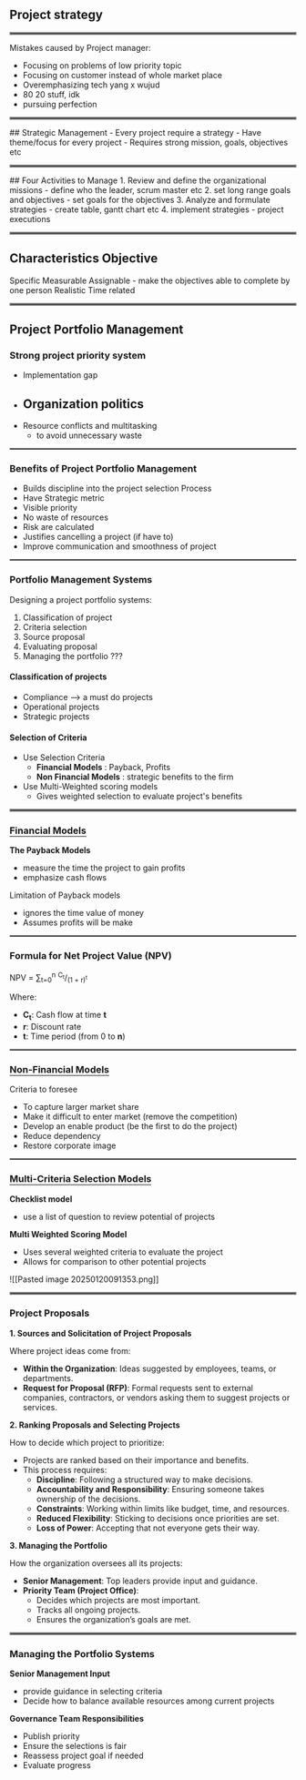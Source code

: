 
## Project strategy

<hr style="border: 2px solid Grey;" />

Mistakes caused by Project manager:
- Focusing on problems of low priority topic
- Focusing on customer instead of whole market place
- Overemphasizing tech yang x wujud
- 80 20 stuff, idk
- pursuing perfection

<hr style="border: 2px solid Grey;" />
## Strategic Management
- Every project require a strategy
- Have theme/focus for every project
- Requires strong mission, goals, objectives etc

<hr style="border: 2px solid Grey;" />
## Four Activities to Manage
1. Review and define the organizational missions
	- define who the leader, scrum master etc
2. set long range goals and objectives
	- set goals for the objectives
3.  Analyze and formulate strategies
	- create table, gantt chart etc
4. implement strategies
	- project executions

<hr style="border: 2px solid Grey;" />

## Characteristics Objective

Specific
Measurable
Assignable                            - make the objectives able to complete by one person
Realistic
Time related


<hr style="border: 2px solid Grey;" />


## Project Portfolio Management

### Strong project priority system

- Implementation gap
- Organization politics
	- 
- Resource conflicts and multitasking
	- to avoid unnecessary waste 


<hr style="border: 1px solid Grey;" />

### Benefits of  Project Portfolio Management

- Builds discipline into the project selection Process
- Have Strategic metric 
- Visible priority
- No waste of resources
- Risk are calculated
- Justifies cancelling a project (if have to)
- Improve communication and smoothness of project

<hr style="border: 1px solid Grey;" />

### Portfolio Management Systems

Designing a project portfolio systems:
1. Classification of project
2. Criteria selection
3. Source proposal
4. Evaluating proposal
5. Managing the portfolio ???

#### Classification of projects
- Compliance --> a must do projects
- Operational projects
- Strategic projects

#### Selection of Criteria
- Use Selection Criteria
	- **Financial Models** : Payback, Profits
	- **Non Financial Models** : strategic benefits to the firm
- Use Multi-Weighted scoring models
	- Gives weighted selection to evaluate project's benefits

<hr style="border: 2px solid Grey;" />

### <span style="border-bottom: 1px solid">Financial Models</span>

**The Payback Models**
- measure the time the project to gain profits
- emphasize cash flows

Limitation of Payback models
- ignores the time value of money
- Assumes profits will be make


<hr style="border: 1px solid Grey;" />

### Formula for Net Project Value (NPV)
<p>
NPV = ∑<sub>t=0</sub><sup>n</sup> <sup>C<sub>t</sub></sup>/<sub>(1 + r)<sup>t</sup></sub>
</p>
Where:
<ul>
  <li><strong>C<sub>t</sub></strong>: Cash flow at time <strong>t</strong></li>
  <li><strong>r</strong>: Discount rate</li>
  <li><strong>t</strong>: Time period (from 0 to <strong>n</strong>)</li>
</ul>

<hr style="border: 1px solid Grey;" />

### <span style="border-bottom: 1px solid">Non-Financial Models</span>

Criteria to foresee
- To capture larger market share
- Make it difficult to enter market (remove the competition)
- Develop an enable product (be the first to do the project)
- Reduce dependency
- Restore corporate image


<hr style="border: 1px solid Grey;" />

### <span style="border-bottom: 1px solid">Multi-Criteria Selection Models</span>

**Checklist model**
- use a list of question to review potential of projects

**Multi Weighted Scoring Model**
- Uses several weighted criteria to evaluate the project
- Allows for comparison to other potential projects

![[Pasted image 20250120091353.png]]


<hr style="border: 2px solid Grey;" />

### Project Proposals

 **1. Sources and Solicitation of Project Proposals**

Where project ideas come from:
- **Within the Organization**: Ideas suggested by employees, teams, or departments.
- **Request for Proposal (RFP)**: Formal requests sent to external companies, contractors, or vendors asking them to suggest projects or services.

**2. Ranking Proposals and Selecting Projects**

How to decide which project to prioritize:
- Projects are ranked based on their importance and benefits.
- This process requires:
	- **Discipline**: Following a structured way to make decisions.
	- **Accountability and Responsibility**: Ensuring someone takes ownership of the decisions.
	- **Constraints**: Working within limits like budget, time, and resources.
	- **Reduced Flexibility**: Sticking to decisions once priorities are set.
	- **Loss of Power**: Accepting that not everyone gets their way.

**3. Managing the Portfolio**

How the organization oversees all its projects:
- **Senior Management**: Top leaders provide input and guidance.
- **Priority Team (Project Office)**:
	- Decides which projects are most important.
	- Tracks all ongoing projects.
	- Ensures the organization’s goals are met.

<hr style="border: 2px solid Grey;" />

### Managing the Portfolio Systems

**Senior Management Input**
- provide guidance in selecting criteria
- Decide how to balance available resources among current projects

**Governance Team Responsibilities**
- Publish priority
- Ensure the selections is fair
- Reassess project goal if needed
- Evaluate progress
